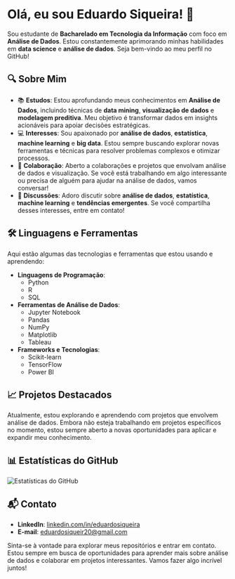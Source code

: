 # Olá, eu sou Eduardo Siqueira! 👋

Sou estudante de **Bacharelado em Tecnologia da Informação** com foco em **Análise de Dados**. Estou constantemente aprimorando minhas habilidades em **data science** e **análise de dados**. Seja bem-vindo ao meu perfil no GitHub!

## 🔍 Sobre Mim

- 📚 **Estudos**: Estou aprofundando meus conhecimentos em **Análise de Dados**, incluindo técnicas de **data mining**, **visualização de dados** e **modelagem preditiva**. Meu objetivo é transformar dados em insights acionáveis para apoiar decisões estratégicas.
- 💻 **Interesses**: Sou apaixonado por **análise de dados**, **estatística**, **machine learning** e **big data**. Estou sempre buscando explorar novas ferramentas e técnicas para resolver problemas complexos e otimizar processos.
- 👯 **Colaboração**: Aberto a colaborações e projetos que envolvam análise de dados e visualização. Se você está trabalhando em algo interessante ou precisa de alguém para ajudar na análise de dados, vamos conversar!
- 💬 **Discussões**: Adoro discutir sobre **análise de dados**, **estatística**, **machine learning** e **tendências emergentes**. Se você compartilha desses interesses, entre em contato!

## 🛠️ Linguagens e Ferramentas

Aqui estão algumas das tecnologias e ferramentas que estou usando e aprendendo:

- **Linguagens de Programação**: 
  - Python
  - R
  - SQL
- **Ferramentas de Análise de Dados**: 
  - Jupyter Notebook
  - Pandas
  - NumPy
  - Matplotlib
  - Tableau
- **Frameworks e Tecnologias**: 
  - Scikit-learn
  - TensorFlow
  - Power BI

## 📈 Projetos Destacados

Atualmente, estou explorando e aprendendo com projetos que envolvem análise de dados. Embora não esteja trabalhando em projetos específicos no momento, estou sempre aberto a novas oportunidades para aplicar e expandir meu conhecimento.

## 📊 Estatísticas do GitHub

![Estatísticas do GitHub](https://github-readme-stats.vercel.app/api?username=seuusername&show_icons=true&hide_title=true&hide=prs&include_all_commits=true&count_private=true)

## 📬 Contato

- **LinkedIn**: [linkedin.com/in/eduardosiqueira](https://www.linkedin.com/in/eduardosiqueira)
- **E-mail**: [eduardosiqueir20@gmail.com](mailto:eduardosiqueir20@gmail.com)

Sinta-se à vontade para explorar meus repositórios e entrar em contato. Estou sempre em busca de oportunidades para aprender mais sobre análise de dados e colaborar em projetos interessantes. Vamos fazer algo incrível juntos!